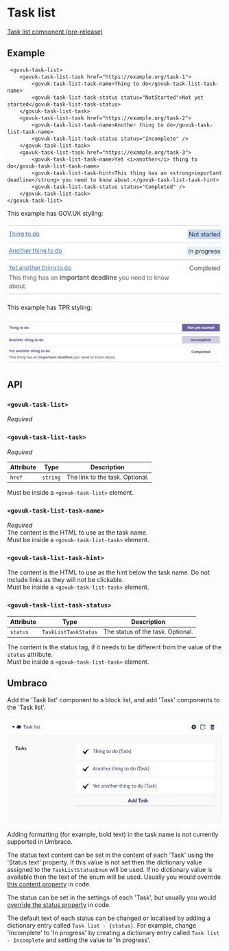 # Task list

[Task list component (pre-release)](https://deploy-preview-1994--govuk-design-system-preview.netlify.app/components/task-list/)

## Example

```razor
 <govuk-task-list>
    <govuk-task-list-task href="https://example.org/task-1">
        <govuk-task-list-task-name>Thing to do</govuk-task-list-task-name>
        <govuk-task-list-task-status status="NotStarted">Not yet started</govuk-task-list-task-status>
    </govuk-task-list-task>
    <govuk-task-list-task href="https://example.org/task-2">
        <govuk-task-list-task-name>Another thing to do</govuk-task-list-task-name>
        <govuk-task-list-task-status status="Incomplete" />
    </govuk-task-list-task>
    <govuk-task-list-task href="https://example.org/task-3">
        <govuk-task-list-task-name>Yet <i>another</i> thing to do</govuk-task-list-task-name>
        <govuk-task-list-task-hint>This thing has an <strong>important deadline</strong> you need to know about.</govuk-task-list-task-hint>
        <govuk-task-list-task-status status="Completed" />
    </govuk-task-list-task>
</govuk-task-list>
```

This example has GOV.UK styling:

![GOV.UK task list](../images/task-list-govuk.png)

This example has TPR styling:

![TPR task list](../images/task-list.png)

## API

### `<govuk-task-list>`

_Required_

### `<govuk-task-list-task>`

_Required_

| Attribute | Type     | Description                     |
| --------- | -------- | ------------------------------- |
| `href`    | `string` | The link to the task. Optional. |

Must be inside a `<govuk-task-list>` element.

### `<govuk-task-list-task-name>`

_Required_\
The content is the HTML to use as the task name.\
Must be inside a `<govuk-task-list-task>` element.

### `<govuk-task-list-task-hint>`

The content is the HTML to use as the hint below the task name. Do not include links as they will not be clickable. \
Must be inside a `<govuk-task-list-task>` element.

### `<govuk-task-list-task-status>`

| Attribute | Type                 | Description                       |
| --------- | -------------------- | --------------------------------- |
| `status`  | `TaskListTaskStatus` | The status of the task. Optional. |

The content is the status tag, if it needs to be different from the value of the `status` attribute.\
Must be inside a `<govuk-task-list-task>` element.

## Umbraco

Add the 'Task list' component to a block list, and add 'Task' components to the 'Task list'.

![Task list in Umbraco](/docs/images/task-list-umbraco.png)

Adding formatting (for example, bold text) in the task name is not currently supported in Umbraco.

The status text content can be set in the content of each 'Task' using the 'Status text' property. If this value is not set then the dictionary value assigned to the `TaskListStatusEnum` will be used. If no dictionary value is available then the text of the enum will be used. Usually you would override [this content property](/docs/umbraco/override-property-values.md) in code.

The status can be set in the settings of each 'Task', but usually you would [override the status property](/docs/umbraco/override-property-values.md) in code.

The default text of each status can be changed or localised by adding a dictionary entry called `Task list - {status}`. For example, change 'Incomplete' to 'In progress' by creating a dictionary entry called `Task list - Incomplete` and setting the value to 'In progress'.
